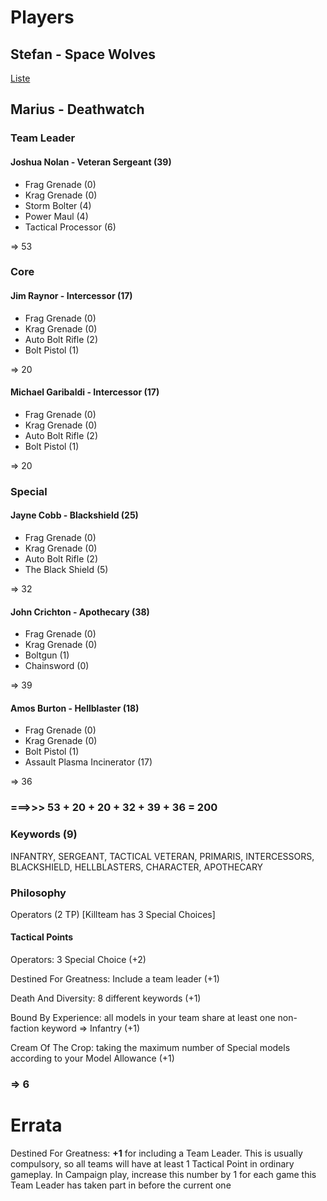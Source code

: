 # Players

## Stefan - Space Wolves  
[Liste](https://github.com/Labernator/HoR/blob/master/Campaign/The%20Karnemak%20Incident%20(Herbst%202019)/Space%20Wolves%20Battle%20Log.md#space-wolves-kill-team-after-game-1)

## Marius - Deathwatch

### Team Leader
#### Joshua Nolan - Veteran Sergeant (39) 
- Frag Grenade (0)
- Krag Grenade (0)
- Storm Bolter (4)
- Power Maul (4)
- Tactical Processor (6)

=> 53

### Core
#### Jim Raynor - Intercessor (17)
- Frag Grenade (0)
- Krag Grenade (0)
- Auto Bolt Rifle (2)
- Bolt Pistol (1)

=> 20

#### Michael Garibaldi - Intercessor (17)
- Frag Grenade (0)
- Krag Grenade (0)
- Auto Bolt Rifle (2)
- Bolt Pistol (1)

=> 20

### Special
#### Jayne Cobb - Blackshield (25)
- Frag Grenade (0)
- Krag Grenade (0)
- Auto Bolt Rifle (2)
- The Black Shield (5)

=> 32

#### John Crichton - Apothecary (38)
- Frag Grenade (0)
- Krag Grenade (0)
- Boltgun (1)
- Chainsword (0)

=> 39

#### Amos Burton - Hellblaster (18)
- Frag Grenade (0)
- Krag Grenade (0)
- Bolt Pistol (1)
- Assault Plasma Incinerator (17)

=> 36

### ===>>> 53 + 20 + 20 + 32 + 39 + 36 = 200

### Keywords (9)
INFANTRY, SERGEANT, TACTICAL VETERAN, PRIMARIS, INTERCESSORS, BLACKSHIELD, HELLBLASTERS, CHARACTER, APOTHECARY

### Philosophy
Operators (2 TP) [Killteam has 3 Special Choices]

#### Tactical Points
Operators: 3 Special Choice (+2)

Destined For Greatness: Include a team leader (+1)

Death And Diversity: 8 different keywords (+1)

Bound By Experience: all models in your team share at least one non-faction 
keyword => Infantry (+1)

Cream Of The Crop: taking the maximum number of Special models 
according to your Model Allowance (+1)

### => 6

# Errata

Destined For Greatness: **+1** for including a Team Leader. This is usually compulsory, so 
all teams will have at least 1 Tactical Point in ordinary 
gameplay.
In Campaign play, increase this number by 1 for each game 
this Team Leader has taken part in before the current one
